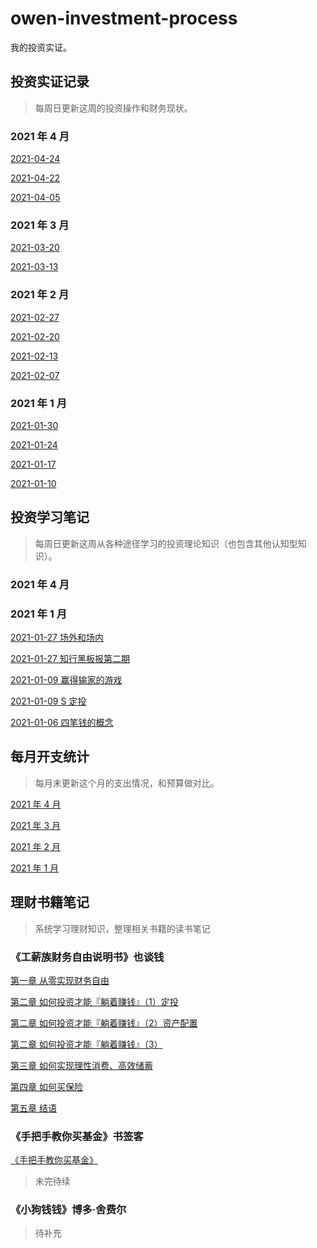 # owen-investment-process

我的投资实证。

## 投资实证记录

> 每周日更新这周的投资操作和财务现状。

### 2021 年 4 月

[2021-04-24](posts/2021-04-24.md)

[2021-04-22](posts/2021-04-22.md)

[2021-04-05](posts/2021-04-05.md)

### 2021 年 3 月

[2021-03-20](posts/2021-03-20.md)

[2021-03-13](posts/2021-03-13.md)

### 2021 年 2 月

[2021-02-27](posts/2021-02-27.md)

[2021-02-20](posts/2021-02-20.md)

[2021-02-13](posts/2021-02-13.md)

[2021-02-07](posts/2021-02-07.md)

### 2021 年 1 月

[2021-01-30](posts/2021-01-30.md)

[2021-01-24](posts/2021-01-24.md)

[2021-01-17](posts/2021-01-17.md)

[2021-01-10](posts/2021-01-10.md)

## 投资学习笔记

> 每周日更新这周从各种途径学习的投资理论知识（也包含其他认知型知识）。

### 2021 年 4 月

### 2021 年 1 月

[2021-01-27 场外和场内](notes/2021-01-27-otc-fund-floor-fund.md)

[2021-01-27 知行黑板报第二期](notes/2021-01-27-blackboard-2.md)

[2021-01-09 赢得输家的游戏](notes/2021-01-09-win-the-losing-game.md)

[2021-01-09 S 定投](notes/2021-01-09-S-auto-investment.md)

[2021-01-06 四笔钱的概念](notes/2020-01-06-four-kinds-money.md)

## 每月开支统计

> 每月末更新这个月的支出情况，和预算做对比。

[2021 年 4 月](expense/2021-apr.md)

[2021 年 3 月](expense/2021-mar.md)

[2021 年 2 月](expense/2021-fab.md)

[2021 年 1 月](expense/2021-jan.md)

## 理财书籍笔记

> 系统学习理财知识，整理相关书籍的读书笔记

### 《工薪族财务自由说明书》也谈钱

[第一章 从零实现财务自由](gongxinzu/工薪族财务自由说明书1.md)

[第二章 如何投资才能『躺着赚钱』（1）定投](gongxinzu/工薪族财务自由说明书2-1.md)

[第二章 如何投资才能『躺着赚钱』（2）资产配置](gongxinzu/工薪族财务自由说明书2-2.md)

[第二章 如何投资才能『躺着赚钱』（3）](gongxinzu/工薪族财务自由说明书2-3.md)

[第三章 如何实现理性消费、高效储蓄](gongxinzu/工薪族财务自由说明书3.md)

[第四章 如何买保险](gongxinzu/工薪族财务自由说明书4.md) 

[第五章 结语](gongxinzu/工薪族财务自由说明书5.md) 

### 《手把手教你买基金》书签客

[《手把手教你买基金》](shoubashou/手把手教你买基金.md) 

> 未完待续

### 《小狗钱钱》博多·舍费尔

> 待补充
